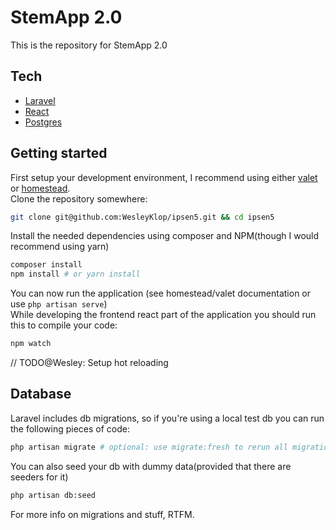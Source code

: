 # StemApp 2.0

This is the repository for StemApp 2.0

## Tech
* [Laravel]
* [React]
* [Postgres]

## Getting started

First setup your development environment, I recommend using either [valet] or [homestead].  
Clone the repository somewhere:
```bash
git clone git@github.com:WesleyKlop/ipsen5.git && cd ipsen5
```
Install the needed dependencies using composer and NPM(though I would recommend using yarn)
```bash
composer install
npm install # or yarn install
```
You can now run the application (see homestead/valet documentation or use `php artisan serve`)  
While developing the frontend react part of the application you should run this to compile your code:
```bash
npm watch 
```
// TODO@Wesley: Setup hot reloading

## Database
Laravel includes db migrations, so if you're using a local test db you can run the following pieces of code:
```bash
php artisan migrate # optional: use migrate:fresh to rerun all migrations
```
You can also seed your db with dummy data(provided that there are seeders for it)
```bash
php artisan db:seed
```

For more info on migrations and stuff, RTFM.

[Laravel]: https://laravel.com/docs/5.8/
[React]: https://reactjs.org/
[Postgres]: https://www.postgresql.org/
[valet]: https://laravel.com/docs/5.8/valet
[homestead]: https://laravel.com/docs/5.8/homestead
